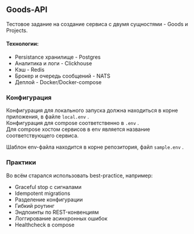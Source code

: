 ## Goods-API 

Тестовое задание на создание сервиса с двумя сущностями - Goods и Projects.  

#### Технологии:
- Persistance хранилище - Postgres  
- Аналитика и логи - Clickhouse  
- Кэш - Redis  
- Брокер и очередь сообщений - NATS
- Деплой - Docker/Docker-compose

### Конфигурация

Конфигурация для локального запуска должна находиться в корне приложения, в файле `local.env` .  
Конфигурация для compose соответственно в `.env` .  
Для compose хостом сервисов в env является название соответствующего сервиса.

Шаблон env-файла находится в корне репозитория, файл `sample.env` .


### Практики

Во всём старался использовать best-practice, например:  
 - Graceful stop с сигналами
 - Idempotent migrations
 - Разделение конфигурации
 - Гибкий роутинг
 - Эндпоинты по REST-конвенциям
 - Логгирование асинхронных ошибок
 - Healthcheck в compose